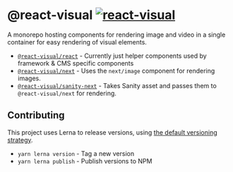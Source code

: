# @react-visual [![react-visual](https://img.shields.io/endpoint?url=https://cloud.cypress.io/badge/simple/fn6c7w&style=flat&logo=cypress)](https://cloud.cypress.io/projects/fn6c7w/runs)

A monorepo hosting components for rendering image and video in a single container for easy rendering of visual elements.

- [`@react-visual/react`](./packages/react) - Currently just helper components used by framework & CMS specific components
- [`@react-visual/next`](./packages/next) - Uses the `next/image` component for rendering images.
- [`@react-visual/sanity-next`](./packages/sanity-next) - Takes Sanity asset and passes them to `@react-visual/next` for rendering.

## Contributing

This project uses Lerna to release versions, using [the default versioning strategy](https://lerna.js.org/docs/features/version-and-publish#versioning-strategies).

- `yarn lerna version` - Tag a new version
- `yarn lerna publish` - Publish versions to NPM
